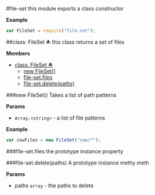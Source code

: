 
<a name="module_file-set"></a>
#file-set
this module exports a class constructor

**Example**  
```js
var FileSet = require("file-set");
```

<a name="module_file-set"></a>
##class: FileSet ⏏
this class returns a set of files

**Members**

* [class: FileSet ⏏](#module_file-set)
  * [new FileSet()](#new_module_file-set)
  * [file-set.files](#module_file-set#files)
  * [file-set.delete(paths)](#module_file-set#delete)

<a name="new_module_file-set"></a>
###new FileSet()
Takes a list of path patterns

**Params**

-  `Array.<string>` - a list of file patterns

**Example**  
```js
var cowFiles = new FileSet("cow/*");
```

<a name="module_file-set#files"></a>
###file-set.files
the prototype instance property

<a name="module_file-set#delete"></a>
###file-set.delete(paths)
A prototype instance methy meth

**Params**

- paths `array` - the paths to delete


